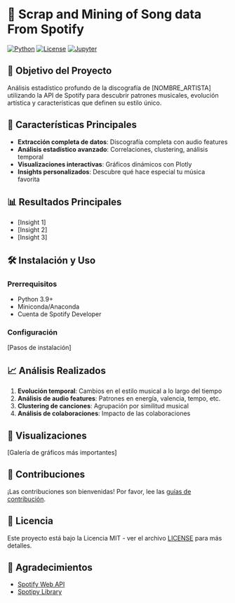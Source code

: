 # 🎵 Scrap and Mining of Song data From Spotify

[![Python](https://img.shields.io/badge/python-3.9+-blue.svg)](https://www.python.org/downloads/)
[![License](https://img.shields.io/badge/license-MIT-green.svg)](LICENSE)
[![Jupyter](https://img.shields.io/badge/jupyter-notebook-orange.svg)](https://jupyter.org/)

## 🎯 Objetivo del Proyecto

Análisis estadístico profundo de la discografía de [NOMBRE_ARTISTA] utilizando la API de Spotify para descubrir patrones musicales, evolución artística y características que definen su estilo único.

## 🚀 Características Principales

- **Extracción completa de datos**: Discografía completa con audio features
- **Análisis estadístico avanzado**: Correlaciones, clustering, análisis temporal
- **Visualizaciones interactivas**: Gráficos dinámicos con Plotly
- **Insights personalizados**: Descubre qué hace especial tu música favorita

## 📊 Resultados Principales

- [Insight 1]
- [Insight 2]
- [Insight 3]

## 🛠️ Instalación y Uso

### Prerrequisitos
- Python 3.9+
- Miniconda/Anaconda
- Cuenta de Spotify Developer

### Configuración
[Pasos de instalación]

## 📈 Análisis Realizados

1. **Evolución temporal**: Cambios en el estilo musical a lo largo del tiempo
2. **Análisis de audio features**: Patrones en energía, valencia, tempo, etc.
3. **Clustering de canciones**: Agrupación por similitud musical
4. **Análisis de colaboraciones**: Impacto de las colaboraciones

## 🎨 Visualizaciones

[Galería de gráficos más importantes]

## 🤝 Contribuciones

¡Las contribuciones son bienvenidas! Por favor, lee las [guías de contribución](CONTRIBUTING.md).

## 📄 Licencia

Este proyecto está bajo la Licencia MIT - ver el archivo [LICENSE](LICENSE) para más detalles.

## 🙏 Agradecimientos

- [Spotify Web API](https://developer.spotify.com/documentation/web-api/)
- [Spotipy Library](https://spotipy.readthedocs.io/)
